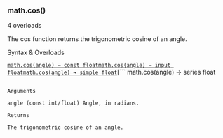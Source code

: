 ### math.cos()

4 overloads

The cos function returns the trigonometric cosine of an angle.

Syntax & Overloads

[```
math.cos(angle) → const float
```](#fun_math.cos-0)[```
math.cos(angle) → input float
```](#fun_math.cos-1)[```
math.cos(angle) → simple float
```](#fun_math.cos-2)[```
math.cos(angle) → series float
```](#fun_math.cos-3)

Arguments

angle (const int/float) Angle, in radians.

Returns

The trigonometric cosine of an angle.
